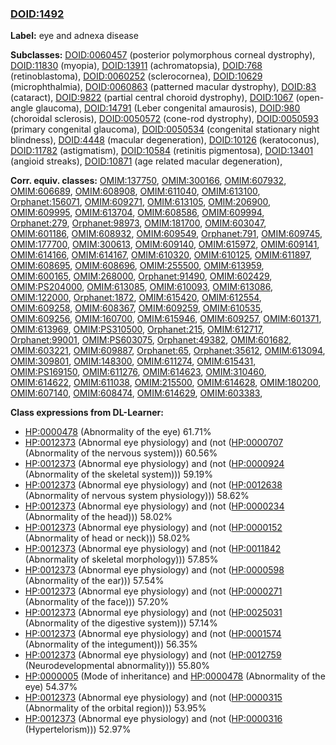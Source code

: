 
### [DOID:1492](http://purl.obolibrary.org/obo/DOID_1492)
**Label:** eye and adnexa disease

**Subclasses:** [DOID:0060457](http://purl.obolibrary.org/obo/DOID_0060457) (posterior polymorphous corneal dystrophy), [DOID:11830](http://purl.obolibrary.org/obo/DOID_11830) (myopia), [DOID:13911](http://purl.obolibrary.org/obo/DOID_13911) (achromatopsia), [DOID:768](http://purl.obolibrary.org/obo/DOID_768) (retinoblastoma), [DOID:0060252](http://purl.obolibrary.org/obo/DOID_0060252) (sclerocornea), [DOID:10629](http://purl.obolibrary.org/obo/DOID_10629) (microphthalmia), [DOID:0060863](http://purl.obolibrary.org/obo/DOID_0060863) (patterned macular dystrophy), [DOID:83](http://purl.obolibrary.org/obo/DOID_83) (cataract), [DOID:9822](http://purl.obolibrary.org/obo/DOID_9822) (partial central choroid dystrophy), [DOID:1067](http://purl.obolibrary.org/obo/DOID_1067) (open-angle glaucoma), [DOID:14791](http://purl.obolibrary.org/obo/DOID_14791) (Leber congenital amaurosis), [DOID:980](http://purl.obolibrary.org/obo/DOID_980) (choroidal sclerosis), [DOID:0050572](http://purl.obolibrary.org/obo/DOID_0050572) (cone-rod dystrophy), [DOID:0050593](http://purl.obolibrary.org/obo/DOID_0050593) (primary congenital glaucoma), [DOID:0050534](http://purl.obolibrary.org/obo/DOID_0050534) (congenital stationary night blindness), [DOID:4448](http://purl.obolibrary.org/obo/DOID_4448) (macular degeneration), [DOID:10126](http://purl.obolibrary.org/obo/DOID_10126) (keratoconus), [DOID:11782](http://purl.obolibrary.org/obo/DOID_11782) (astigmatism), [DOID:10584](http://purl.obolibrary.org/obo/DOID_10584) (retinitis pigmentosa), [DOID:13401](http://purl.obolibrary.org/obo/DOID_13401) (angioid streaks), [DOID:10871](http://purl.obolibrary.org/obo/DOID_10871) (age related macular degeneration), 

**Corr. equiv. classes:** [OMIM:137750](http://purl.obolibrary.org/obo/OMIM_137750), [OMIM:300166](http://purl.obolibrary.org/obo/OMIM_300166), [OMIM:607932](http://purl.obolibrary.org/obo/OMIM_607932), [OMIM:606689](http://purl.obolibrary.org/obo/OMIM_606689), [OMIM:608908](http://purl.obolibrary.org/obo/OMIM_608908), [OMIM:611040](http://purl.obolibrary.org/obo/OMIM_611040), [OMIM:613100](http://purl.obolibrary.org/obo/OMIM_613100), [Orphanet:156071](http://www.orpha.net/ORDO/Orphanet_156071), [OMIM:609271](http://purl.obolibrary.org/obo/OMIM_609271), [OMIM:613105](http://purl.obolibrary.org/obo/OMIM_613105), [OMIM:206900](http://purl.obolibrary.org/obo/OMIM_206900), [OMIM:609995](http://purl.obolibrary.org/obo/OMIM_609995), [OMIM:613704](http://purl.obolibrary.org/obo/OMIM_613704), [OMIM:608586](http://purl.obolibrary.org/obo/OMIM_608586), [OMIM:609994](http://purl.obolibrary.org/obo/OMIM_609994), [Orphanet:279](http://www.orpha.net/ORDO/Orphanet_279), [Orphanet:98973](http://www.orpha.net/ORDO/Orphanet_98973), [OMIM:181700](http://purl.obolibrary.org/obo/OMIM_181700), [OMIM:603047](http://purl.obolibrary.org/obo/OMIM_603047), [OMIM:601186](http://purl.obolibrary.org/obo/OMIM_601186), [OMIM:608932](http://purl.obolibrary.org/obo/OMIM_608932), [OMIM:609549](http://purl.obolibrary.org/obo/OMIM_609549), [Orphanet:791](http://www.orpha.net/ORDO/Orphanet_791), [OMIM:609745](http://purl.obolibrary.org/obo/OMIM_609745), [OMIM:177700](http://purl.obolibrary.org/obo/OMIM_177700), [OMIM:300613](http://purl.obolibrary.org/obo/OMIM_300613), [OMIM:609140](http://purl.obolibrary.org/obo/OMIM_609140), [OMIM:615972](http://purl.obolibrary.org/obo/OMIM_615972), [OMIM:609141](http://purl.obolibrary.org/obo/OMIM_609141), [OMIM:614166](http://purl.obolibrary.org/obo/OMIM_614166), [OMIM:614167](http://purl.obolibrary.org/obo/OMIM_614167), [OMIM:610320](http://purl.obolibrary.org/obo/OMIM_610320), [OMIM:610125](http://purl.obolibrary.org/obo/OMIM_610125), [OMIM:611897](http://purl.obolibrary.org/obo/OMIM_611897), [OMIM:608695](http://purl.obolibrary.org/obo/OMIM_608695), [OMIM:608696](http://purl.obolibrary.org/obo/OMIM_608696), [OMIM:255500](http://purl.obolibrary.org/obo/OMIM_255500), [OMIM:613959](http://purl.obolibrary.org/obo/OMIM_613959), [OMIM:600165](http://purl.obolibrary.org/obo/OMIM_600165), [OMIM:268000](http://purl.obolibrary.org/obo/OMIM_268000), [Orphanet:91490](http://www.orpha.net/ORDO/Orphanet_91490), [OMIM:602429](http://purl.obolibrary.org/obo/OMIM_602429), [OMIM:PS204000](http://purl.obolibrary.org/obo/OMIM_PS204000), [OMIM:613085](http://purl.obolibrary.org/obo/OMIM_613085), [OMIM:610093](http://purl.obolibrary.org/obo/OMIM_610093), [OMIM:613086](http://purl.obolibrary.org/obo/OMIM_613086), [OMIM:122000](http://purl.obolibrary.org/obo/OMIM_122000), [Orphanet:1872](http://www.orpha.net/ORDO/Orphanet_1872), [OMIM:615420](http://purl.obolibrary.org/obo/OMIM_615420), [OMIM:612554](http://purl.obolibrary.org/obo/OMIM_612554), [OMIM:609258](http://purl.obolibrary.org/obo/OMIM_609258), [OMIM:608367](http://purl.obolibrary.org/obo/OMIM_608367), [OMIM:609259](http://purl.obolibrary.org/obo/OMIM_609259), [OMIM:610535](http://purl.obolibrary.org/obo/OMIM_610535), [OMIM:609256](http://purl.obolibrary.org/obo/OMIM_609256), [OMIM:160700](http://purl.obolibrary.org/obo/OMIM_160700), [OMIM:615946](http://purl.obolibrary.org/obo/OMIM_615946), [OMIM:609257](http://purl.obolibrary.org/obo/OMIM_609257), [OMIM:601371](http://purl.obolibrary.org/obo/OMIM_601371), [OMIM:613969](http://purl.obolibrary.org/obo/OMIM_613969), [OMIM:PS310500](http://purl.obolibrary.org/obo/OMIM_PS310500), [Orphanet:215](http://www.orpha.net/ORDO/Orphanet_215), [OMIM:612717](http://purl.obolibrary.org/obo/OMIM_612717), [Orphanet:99001](http://www.orpha.net/ORDO/Orphanet_99001), [OMIM:PS603075](http://purl.obolibrary.org/obo/OMIM_PS603075), [Orphanet:49382](http://www.orpha.net/ORDO/Orphanet_49382), [OMIM:601682](http://purl.obolibrary.org/obo/OMIM_601682), [OMIM:603221](http://purl.obolibrary.org/obo/OMIM_603221), [OMIM:609887](http://purl.obolibrary.org/obo/OMIM_609887), [Orphanet:65](http://www.orpha.net/ORDO/Orphanet_65), [Orphanet:35612](http://www.orpha.net/ORDO/Orphanet_35612), [OMIM:613094](http://purl.obolibrary.org/obo/OMIM_613094), [OMIM:309801](http://purl.obolibrary.org/obo/OMIM_309801), [OMIM:148300](http://purl.obolibrary.org/obo/OMIM_148300), [OMIM:611274](http://purl.obolibrary.org/obo/OMIM_611274), [OMIM:615431](http://purl.obolibrary.org/obo/OMIM_615431), [OMIM:PS169150](http://purl.obolibrary.org/obo/OMIM_PS169150), [OMIM:611276](http://purl.obolibrary.org/obo/OMIM_611276), [OMIM:614623](http://purl.obolibrary.org/obo/OMIM_614623), [OMIM:310460](http://purl.obolibrary.org/obo/OMIM_310460), [OMIM:614622](http://purl.obolibrary.org/obo/OMIM_614622), [OMIM:611038](http://purl.obolibrary.org/obo/OMIM_611038), [OMIM:215500](http://purl.obolibrary.org/obo/OMIM_215500), [OMIM:614628](http://purl.obolibrary.org/obo/OMIM_614628), [OMIM:180200](http://purl.obolibrary.org/obo/OMIM_180200), [OMIM:607140](http://purl.obolibrary.org/obo/OMIM_607140), [OMIM:608474](http://purl.obolibrary.org/obo/OMIM_608474), [OMIM:614629](http://purl.obolibrary.org/obo/OMIM_614629), [OMIM:603383](http://purl.obolibrary.org/obo/OMIM_603383), 

**Class expressions from DL-Learner:**

- [HP:0000478](http://purl.obolibrary.org/obo/HP_0000478) (Abnormality of the eye) 61.71%
- [HP:0012373](http://purl.obolibrary.org/obo/HP_0012373) (Abnormal eye physiology) and (not ([HP:0000707](http://purl.obolibrary.org/obo/HP_0000707) (Abnormality of the nervous system))) 60.56%
- [HP:0012373](http://purl.obolibrary.org/obo/HP_0012373) (Abnormal eye physiology) and (not ([HP:0000924](http://purl.obolibrary.org/obo/HP_0000924) (Abnormality of the skeletal system))) 59.19%
- [HP:0012373](http://purl.obolibrary.org/obo/HP_0012373) (Abnormal eye physiology) and (not ([HP:0012638](http://purl.obolibrary.org/obo/HP_0012638) (Abnormality of nervous system physiology))) 58.62%
- [HP:0012373](http://purl.obolibrary.org/obo/HP_0012373) (Abnormal eye physiology) and (not ([HP:0000234](http://purl.obolibrary.org/obo/HP_0000234) (Abnormality of the head))) 58.02%
- [HP:0012373](http://purl.obolibrary.org/obo/HP_0012373) (Abnormal eye physiology) and (not ([HP:0000152](http://purl.obolibrary.org/obo/HP_0000152) (Abnormality of head or neck))) 58.02%
- [HP:0012373](http://purl.obolibrary.org/obo/HP_0012373) (Abnormal eye physiology) and (not ([HP:0011842](http://purl.obolibrary.org/obo/HP_0011842) (Abnormality of skeletal morphology))) 57.85%
- [HP:0012373](http://purl.obolibrary.org/obo/HP_0012373) (Abnormal eye physiology) and (not ([HP:0000598](http://purl.obolibrary.org/obo/HP_0000598) (Abnormality of the ear))) 57.54%
- [HP:0012373](http://purl.obolibrary.org/obo/HP_0012373) (Abnormal eye physiology) and (not ([HP:0000271](http://purl.obolibrary.org/obo/HP_0000271) (Abnormality of the face))) 57.20%
- [HP:0012373](http://purl.obolibrary.org/obo/HP_0012373) (Abnormal eye physiology) and (not ([HP:0025031](http://purl.obolibrary.org/obo/HP_0025031) (Abnormality of the digestive system))) 57.14%
- [HP:0012373](http://purl.obolibrary.org/obo/HP_0012373) (Abnormal eye physiology) and (not ([HP:0001574](http://purl.obolibrary.org/obo/HP_0001574) (Abnormality of the integument))) 56.35%
- [HP:0012373](http://purl.obolibrary.org/obo/HP_0012373) (Abnormal eye physiology) and (not ([HP:0012759](http://purl.obolibrary.org/obo/HP_0012759) (Neurodevelopmental abnormality))) 55.80%
- [HP:0000005](http://purl.obolibrary.org/obo/HP_0000005) (Mode of inheritance) and [HP:0000478](http://purl.obolibrary.org/obo/HP_0000478) (Abnormality of the eye) 54.37%
- [HP:0012373](http://purl.obolibrary.org/obo/HP_0012373) (Abnormal eye physiology) and (not ([HP:0000315](http://purl.obolibrary.org/obo/HP_0000315) (Abnormality of the orbital region))) 53.95%
- [HP:0012373](http://purl.obolibrary.org/obo/HP_0012373) (Abnormal eye physiology) and (not ([HP:0000316](http://purl.obolibrary.org/obo/HP_0000316) (Hypertelorism))) 52.97%



